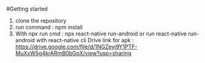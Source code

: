 #Getting started 

1. clone the repository
2. run command : npm install
3. With npx run cmd : npx react-native run-android or run react-native run-android with react-native cli
Drive link for apk :
 https://drive.google.com/file/d/1NGZeyj9Y1PTF-MuXxW5g4krARmB0bGpX/view?usp=sharing
